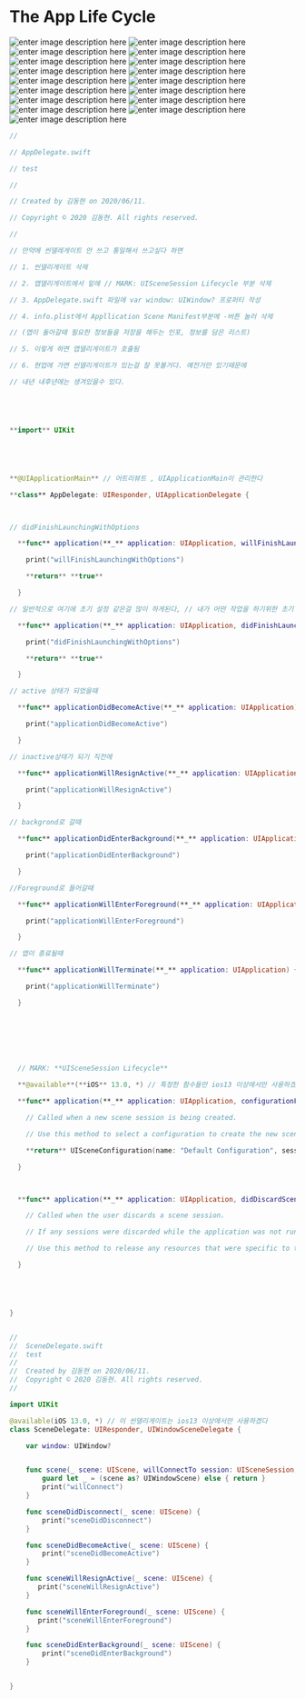 # The App Life Cycle
![enter image description here](https://github.com/ejdgudl/TIL/blob/master/Images/%EC%8A%A4%ED%81%AC%EB%A6%B0%EC%83%B7%202020-04-23%20%EC%98%A4%ED%9B%84%2011.50.33.png?raw=true)
![enter image description here](https://github.com/ejdgudl/TIL/blob/master/Images/%EC%8A%A4%ED%81%AC%EB%A6%B0%EC%83%B7%202020-04-23%20%EC%98%A4%ED%9B%84%2011.50.48.png?raw=true)
![enter image description here](https://github.com/ejdgudl/TIL/blob/master/Images/%EC%8A%A4%ED%81%AC%EB%A6%B0%EC%83%B7%202020-04-23%20%EC%98%A4%ED%9B%84%2011.50.56.png?raw=true)
![enter image description here](https://github.com/ejdgudl/TIL/blob/master/Images/%EC%8A%A4%ED%81%AC%EB%A6%B0%EC%83%B7%202020-04-23%20%EC%98%A4%ED%9B%84%2011.51.05.png?raw=true)
![enter image description here](https://github.com/ejdgudl/TIL/blob/master/Images/%EC%8A%A4%ED%81%AC%EB%A6%B0%EC%83%B7%202020-04-23%20%EC%98%A4%ED%9B%84%2011.51.20.png?raw=true)
![enter image description here](https://github.com/ejdgudl/TIL/blob/master/Images/%EC%8A%A4%ED%81%AC%EB%A6%B0%EC%83%B7%202020-04-23%20%EC%98%A4%ED%9B%84%2011.51.29.png?raw=true)
![enter image description here](https://github.com/ejdgudl/TIL/blob/master/Images/%EC%8A%A4%ED%81%AC%EB%A6%B0%EC%83%B7%202020-04-23%20%EC%98%A4%ED%9B%84%2011.51.40.png?raw=true)
![enter image description here](https://github.com/ejdgudl/TIL/blob/master/Images/%EC%8A%A4%ED%81%AC%EB%A6%B0%EC%83%B7%202020-04-23%20%EC%98%A4%ED%9B%84%2011.51.48.png?raw=true)
![enter image description here](https://github.com/ejdgudl/TIL/blob/master/Images/%EC%8A%A4%ED%81%AC%EB%A6%B0%EC%83%B7%202020-04-23%20%EC%98%A4%ED%9B%84%2011.51.54.png?raw=true)
![enter image description here](https://github.com/ejdgudl/TIL/blob/master/Images/%EC%8A%A4%ED%81%AC%EB%A6%B0%EC%83%B7%202020-04-23%20%EC%98%A4%ED%9B%84%2011.52.00.png?raw=true)
![enter image description here](https://github.com/ejdgudl/TIL/blob/master/Images/%EC%8A%A4%ED%81%AC%EB%A6%B0%EC%83%B7%202020-04-23%20%EC%98%A4%ED%9B%84%2011.52.08.png?raw=true)
![enter image description here](https://github.com/ejdgudl/TIL/blob/master/Images/%EC%8A%A4%ED%81%AC%EB%A6%B0%EC%83%B7%202020-04-23%20%EC%98%A4%ED%9B%84%2011.52.15.png?raw=true)
![enter image description here](https://github.com/ejdgudl/TIL/blob/master/Images/%EC%8A%A4%ED%81%AC%EB%A6%B0%EC%83%B7%202020-04-23%20%EC%98%A4%ED%9B%84%2011.52.22.png?raw=true)
![enter image description here](https://github.com/ejdgudl/TIL/blob/master/Images/%EC%8A%A4%ED%81%AC%EB%A6%B0%EC%83%B7%202020-04-23%20%EC%98%A4%ED%9B%84%2011.52.29.png?raw=true)
![enter image description here](https://github.com/ejdgudl/TIL/blob/master/Images/%EC%8A%A4%ED%81%AC%EB%A6%B0%EC%83%B7%202020-04-23%20%EC%98%A4%ED%9B%84%2011.52.37.png?raw=true)
![enter image description here](https://github.com/ejdgudl/TIL/blob/master/Images/%EC%8A%A4%ED%81%AC%EB%A6%B0%EC%83%B7%202020-04-23%20%EC%98%A4%ED%9B%84%2011.52.45.png?raw=true)
![enter image description here](https://github.com/ejdgudl/TIL/blob/master/Images/%EC%8A%A4%ED%81%AC%EB%A6%B0%EC%83%B7%202020-04-23%20%EC%98%A4%ED%9B%84%2011.52.50.png?raw=true)

```swift
//

// AppDelegate.swift

// test

//

// Created by 김동현 on 2020/06/11.

// Copyright © 2020 김동현. All rights reserved.

//

// 만약에 씬델레게이트 안 쓰고 통일해서 쓰고싶다 하면

// 1. 씬델리게이트 삭제

// 2. 앱델리게이트에서 밑에 // MARK: UISceneSession Lifecycle 부분 삭제

// 3. AppDelegate.swift 파일에 var window: UIWindow? 프로퍼티 작성

// 4. info.plist에서 Appllication Scene Manifest부분에 -버튼 눌러 삭제

// (앱이 돌아갈때 필요한 정보들을 저장을 해두는 인포, 정보를 담은 리스트)

// 5. 이렇게 하면 앱델리게이트가 호출됨

// 6. 현업에 가면 씬델리게이트가 있는걸 잘 못볼거다. 예전거만 있기때문에

// 내년 내후년에는 생겨있을수 있다.





**import** UIKit





**@UIApplicationMain** // 어트리뷰트 , UIApplicationMain이 관리한다

**class** AppDelegate: UIResponder, UIApplicationDelegate {



// didFinishLaunchingWithOptions

  **func** application(**_** application: UIApplication, willFinishLaunchingWithOptions launchOptions: [UIApplication.LaunchOptionsKey : **Any**]? = **nil**) -> Bool {

​    print("willFinishLaunchingWithOptions")

​    **return** **true**

  }

// 일반적으로 여기에 초기 설정 같은걸 많이 하게된다, // 내가 어떤 작업을 하기위한 초기 단계

  **func** application(**_** application: UIApplication, didFinishLaunchingWithOptions launchOptions: [UIApplication.LaunchOptionsKey: **Any**]?) -> Bool {

​    print("didFinishLaunchingWithOptions")

​    **return** **true**

  }

// active 상태가 되었을때

  **func** applicationDidBecomeActive(**_** application: UIApplication) {

​    print("applicationDidBecomeActive")

  }

// inactive상태가 되기 직전에

  **func** applicationWillResignActive(**_** application: UIApplication) {

​    print("applicationWillResignActive")

  }

// backgrond로 갈때

  **func** applicationDidEnterBackground(**_** application: UIApplication) {

​    print("applicationDidEnterBackground")

  }

//Foreground로 들어갈때

  **func** applicationWillEnterForeground(**_** application: UIApplication) {

​    print("applicationWillEnterForeground")

  }

// 앱이 종료될때

  **func** applicationWillTerminate(**_** application: UIApplication) {

​    print("applicationWillTerminate")

  }

   

   

   

  // MARK: **UISceneSession Lifecycle**

  **@available**(**iOS** 13.0, *) // 특정한 함수들만 ios13 이상에서만 사용하겠다

  **func** application(**_** application: UIApplication, configurationForConnecting connectingSceneSession: UISceneSession, options: UIScene.ConnectionOptions) -> UISceneConfiguration {

​    // Called when a new scene session is being created.

​    // Use this method to select a configuration to create the new scene with.

​    **return** UISceneConfiguration(name: "Default Configuration", sessionRole: connectingSceneSession.role)

  }



  **func** application(**_** application: UIApplication, didDiscardSceneSessions sceneSessions: Set<UISceneSession>) {

​    // Called when the user discards a scene session.

​    // If any sessions were discarded while the application was not running, this will be called shortly after application:didFinishLaunchingWithOptions.

​    // Use this method to release any resources that were specific to the discarded scenes, as they will not return.

  }





}


//
//  SceneDelegate.swift
//  test
//
//  Created by 김동현 on 2020/06/11.
//  Copyright © 2020 김동현. All rights reserved.
//

import UIKit

@available(iOS 13.0, *) // 이 씬델리게이트는 ios13 이상에서만 사용하겠다
class SceneDelegate: UIResponder, UIWindowSceneDelegate {

    var window: UIWindow?


    func scene(_ scene: UIScene, willConnectTo session: UISceneSession, options connectionOptions: UIScene.ConnectionOptions) {
        guard let _ = (scene as? UIWindowScene) else { return }
        print("willConnect")
    }

    func sceneDidDisconnect(_ scene: UIScene) {
        print("sceneDidDisconnect")
    }

    func sceneDidBecomeActive(_ scene: UIScene) {
        print("sceneDidBecomeActive")
    }

    func sceneWillResignActive(_ scene: UIScene) {
       print("sceneWillResignActive")
    }

    func sceneWillEnterForeground(_ scene: UIScene) {
       print("sceneWillEnterForeground")
    }

    func sceneDidEnterBackground(_ scene: UIScene) {
        print("sceneDidEnterBackground")
    }


}


```
